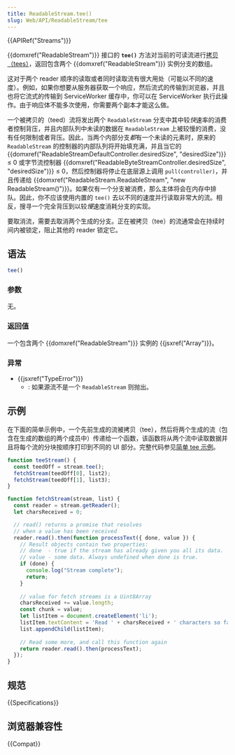 ```yaml
---
title: ReadableStream.tee()
slug: Web/API/ReadableStream/tee
---
```


{{APIRef("Streams")}}

{{domxref("ReadableStream")}} 接口的 **`tee()`** 方法对当前的可读流进行[拷贝（tees）](https://streams.spec.whatwg.org/#tee-a-readable-stream)，返回包含两个 {{domxref("ReadableStream")}} 实例分支的数组。

这对于两个 reader 顺序的读取或者同时读取流有很大用处（可能以不同的速度）。例如，如果你想要从服务器获取一个响应，然后流式的传输到浏览器，并且也将它流式的传输到 ServiceWorker 缓存中，你可以在 ServiceWorker 执行此操作。由于响应体不能多次使用，你需要两个副本才能这么做。

一个被拷贝的（teed）流将发出两个 `ReadableStream` 分支中其中较*快*速率的消费者控制背压，并且内部队列中未读的数据在 `ReadableStream` 上被较慢的消费，没有任何限制或者背压。因此，当两个内部分支*都*有一个未读的元素时，原来的 `ReadableStream` 的控制器的内部队列将开始填充满，并且当它的 {{domxref("ReadableStreamDefaultController.desiredSize", "desiredSize")}} ≤ 0 或字节流控制器 {{domxref("ReadableByteStreamController.desiredSize", "desiredSize")}} ≤ 0，然后控制器将停止在底层源上调用 `pull(controller)`，并且传递给 {{domxref("ReadableStream.ReadableStream", "new ReadableStream()")}}。如果仅有一个分支被消费，那么主体将会在内存中排队。因此，你不应该使用内置的 `tee()` 去以不同的速度并行读取非常大的流。相反，搜寻一个完全背压到以较*慢*速度消耗分支的实现。

要取消流，需要去取消两个生成的分支。正在被拷贝（tee）的流通常会在持续时间内被锁定，阻止其他的 reader 锁定它。

## 语法

```js
tee()
```

### 参数

无。

### 返回值

一个包含两个 {{domxref("ReadableStream")}} 实例的 {{jsxref("Array")}}。

### 异常

- {{jsxref("TypeError")}}
  - : 如果源流不是一个 `ReadableStream` 则抛出。

## 示例

在下面的简单示例中，一个先前生成的流被拷贝（tee），然后将两个生成的流（包含在生成的数组的两个成员中）传递给一个函数，该函数将从两个流中读取数据并且将每个流的分块按顺序打印到不同的 UI 部分。完整代码参见[简单 tee 示例](https://mdn.github.io/dom-examples/streams/simple-tee-example/)。

```js
function teeStream() {
  const teedOff = stream.tee();
  fetchStream(teedOff[0], list2);
  fetchStream(teedOff[1], list3);
}

function fetchStream(stream, list) {
  const reader = stream.getReader();
  let charsReceived = 0;

  // read() returns a promise that resolves
  // when a value has been received
  reader.read().then(function processText({ done, value }) {
    // Result objects contain two properties:
    // done  - true if the stream has already given you all its data.
    // value - some data. Always undefined when done is true.
    if (done) {
      console.log("Stream complete");
      return;
    }
  
    // value for fetch streams is a Uint8Array
    charsReceived += value.length;
    const chunk = value;
    let listItem = document.createElement('li');
    listItem.textContent = 'Read ' + charsReceived + ' characters so far. Current chunk = ' + chunk;
    list.appendChild(listItem);
    
    // Read some more, and call this function again
    return reader.read().then(processText);
  });
}
```

## 规范

{{Specifications}}

## 浏览器兼容性

{{Compat}}
